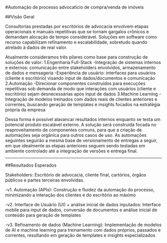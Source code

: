 #Automação de processo advocatício de compra/venda de imóveis

##Visão Geral

Consultorias prestadas por escritórios de advocacia envolvem etapas operacionais e manuais repetitivas que se tornam gargalos crônicos e demandam alocação de tempo considerável. Soluções em software como recurso capabilizam refinamento e escalabilidade, sobretudo quando atrelado à dados de real valor. 

Atualmente consideramos três pilares como base para construção de soluções de valor:
1.Engenharia Full-Stack 
	-Integração de sistemas internos e externos: comunicação entre stakeholders envolvidos, armazenamento de dados e mensageria
	-Experiência de usuário: interfaces para usuários (cliente e escritório) visando input de dados/documentos e comunicação
2.Automação
	-Direcionar componentes construídos para execuções repetitivas sob demanda de modo que interações com usuários (cliente e escritório) sejam desnecessárias após input de dados
3.Machine Learning
	-Integração de modelos treinados com dados reais de clientes anteriores e correntes, buscando geração de templates e insights focados na estratégia própria da empresa

Dessa forma é possível alavancar resultados internos enquanto se testa um potencial produto escalável externo. A solução será construída focada no reaproveitamento de componentes comuns, para que a criação de automações seja orgânica para outros casos de uso. As automações seguintes seguirão a mesma base de versionamento de entregas a seguir, em que idealmente as etapas anteriores seguem sendo testadas em ambiente controlado até a integração de versões e entrega final.

---

##Resultados Esperados

Stakeholders: Escritório de advocacia, cliente final, cartórios, órgãos públicos e partes terceiras envolvidas.

-v1. Automação (APIs): Construção e fluidez da automação do processo, minimizando a interação dos clientes e do escritório ao máximo

-v2. Interface de Usuário (UI) + análise inicial de dados inputados: Interface mobile para input de dados, conversão de documentos e análise inicial de conteúdo para geração de templates

-v3. Refinamento de dados (Machine Learning): Implementação de modelos de AI e machine learning para treinamento com dados próprios, passados e correntes, resultando em geração de templates e insights especializados
